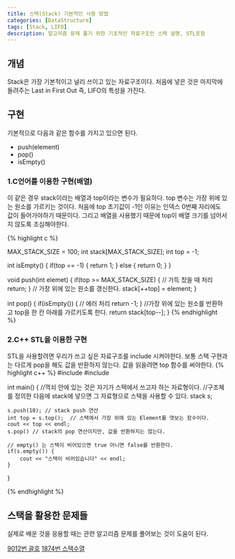 ```yaml
---
title: 스택(Stack) 기본적인 사용 방법
categories: [DataStructure]
tags: [Stack, LIFO]
description: 알고리즘 문제 풀기 위한 기초적인 자료구조인 스택 설명, STL포함
---
```


## 개념
Stack은 가장 기본적이고 널리 쓰이고 있는 자료구조이다.
처음에 넣은 것은 마지막에 돌려주는 Last in First Out 즉, LIFO의 특성을 가진다.

## 구현
기본적으로 다음과 같은 함수를 가지고 있으면 된다.
* push(element)
* pop()
* isEmpty()

### 1.C언어를 이용한 구현(배열)
이 같은 경우 stack이라는 배열과 top이라는 변수가 필요하다. top 변수는 가장 위에 있는 원소를 가르키는 것이다.
처음에 top 초기값이 -1인 이유는 인덱스 0번째 자리에도 값이 들어가야하기 때문이다.
그리고 배열을 사용했기 때문에 top이 배열 크기를 넘어서지 않도록 조심해야한다.

{% highlight c %}

MAX_STACK_SIZE = 100;
int stack[MAX_STACK_SIZE];
int top = -1;

int isEmpty() {
    if(top == -1) {
        return 1;
    }
    else {
        return 0;
    }
}

void push(int elemet) {
    if(top >= MAX_STACK_SIZE) {
        // 가득 찼을 때 처리
        return;
    }
    // 가장 위에 있는 원소를 갱신한다.
    stack[++top] = element;
}

int pop() {
    if(isEmpty()) {
        // 에러 처리
        return -1;
    }
    //가장 위에 있는 원소를 반환하고 top을 한 칸 아래를 가르키도록 한다.
    return stack[top--];
}
{% endhighlight %}

### 2.C++ STL을 이용한 구현
STL을 사용할려면 우리가 쓰고 싶은 자료구조를 include 시켜야한다.
보통 스택 구현과는 다르게 pop을 해도 값을 반환하지 않는다. 값을 읽을려면 top 함수를 써야한다.
{% highlight c++ %}
#include <iostream>
#include <stack>

int main() {
    //꺽쇠 안에 있는 것은 자기가 스택에서 쓰고자 하는 자료형이다.
    //구조체를 정의한 다음에 stack에 넣으면 그 자료형으로 스택을 사용할 수 있다.
    stack<int> s;

    s.push(10); // stack push 연산
    int top = s.top();  // 스택에서 가장 위에 있는 Element를 엿보는 함수이다.
    cout << top << endl;
    s.pop() // stack의 pop 연산이지만, 값을 반환하지는 않는다.

    // empty() 는 스택이 비어있으면 true 아니면 false를 반환한다.
    if(s.empty()) {
        cout << "스택이 비어있습니다" << endl;
    }
}

{% endhighlight %}

## 스택을 활용한 문제들
실제로 배운 것을 응용할 때는 관련 알고리즘 문제를 풀어보는 것이 도움이 된다.

[9012번 괄호](https://www.acmicpc.net/problem/9012)
[1874번 스택수열](https://www.acmicpc.net/problem/1874)

